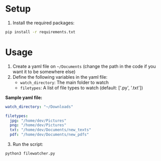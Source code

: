 # Setup
1. Install the required packages:
```bash
pip install -r requirements.txt
```

# Usage
1. Create a yaml file on `~/Documents` (change the path in the code if you want it to be somewhere else)
2. Define the following variables in the yaml file:
   - `watch_directory`: The main folder to watch
   - `filetypes`: A list of file types to watch (default: ['.py', '.txt'])

**Sample yaml file:**
```yaml
watch_directory: "~/Downloads"

filetypes:
  jpg: "/home/dev/Pictures"
  png: "/home/dev/Pictures"
  txt: "/home/dev/Documents/new_texts"
  pdf: "/home/dev/Documents/new_pdfs"
```

3. Run the script:
```bash
python3 filewatcher.py
```
